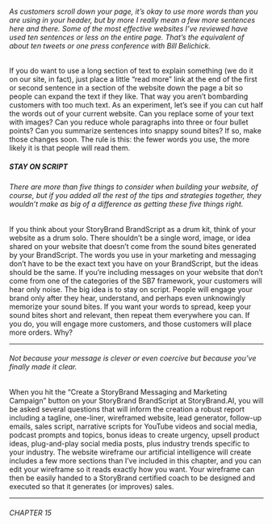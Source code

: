 ###### As customers scroll down your page, it’s okay to use more words than you are using in your header, but by more I really mean a few more sentences here and there. Some of the most effective websites I’ve reviewed have used ten sentences or less on the entire page. That’s the equivalent of about ten tweets or one press conference with Bill Belichick.
 If you do want to use a long section of text to explain something (we do it on our site, in fact), just place a little “read more” link at the end of the first or second sentence in a section of the website down the page a bit so people can expand the text if they like. That way you aren’t bombarding customers with too much text.
 As an experiment, let’s see if you can cut half the words out of your current website. Can you replace some of your text with images? Can you reduce whole paragraphs into three or four bullet points? Can you summarize sentences into snappy sound bites? If so, make those changes soon. The rule is this: the fewer words you use, the more likely it is that people will read them.

##### STAY ON SCRIPT

###### There are more than five things to consider when building your website, of course, but if you added all the rest of the tips and strategies together, they wouldn’t make as big of a difference as getting these five things right.
 If you think about your StoryBrand BrandScript as a drum kit, think of your website as a drum solo. There shouldn’t be a single word, image, or idea shared on your website that doesn’t come from the sound bites generated by your BrandScript. The words you use in your marketing and messaging don’t have to be the exact text you have on your BrandScript, but the ideas should be the same. If you’re including messages on your website that don’t come from one of the categories of the SB7 framework, your customers will hear only noise.
 The big idea is to stay on script. People will engage your brand only after they hear, understand, and perhaps even unknowingly memorize your sound bites. If you want your words to spread, keep your sound bites short and relevant, then repeat them everywhere you can. If you do, you will engage more customers, and those customers will place more orders. Why?

-----

###### Not because your message is clever or even coercive but because you’ve finally made it clear.
 When you hit the “Create a StoryBrand Messaging and Marketing Campaign” button on your StoryBrand BrandScript at StoryBrand.AI, you will be asked several questions that will inform the creation a robust report including a tagline, one-liner, wireframed website, lead generator, follow-up emails, sales script, narrative scripts for YouTube videos and social media, podcast prompts and topics, bonus ideas to create urgency, upsell product ideas, plug-and-play social media posts, plus industry trends specific to your industry. The website wireframe our artificial intelligence will create includes a few more sections than I’ve included in this chapter, and you can edit your wireframe so it reads exactly how you want. Your wireframe can then be easily handed to a StoryBrand certified coach to be designed and executed so that it generates (or improves) sales.



-----

###### CHAPTER 15
